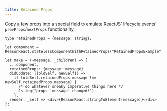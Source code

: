 ```yaml
---
title: Retained Props
---
```

Copy a few props into a special field to emulate ReactJS' lifecycle events' `prevProps`/`nextProps` functionality.

```reason
type retainedProps = {message: string};

let component = ReasonReact.statelessComponentWithRetainedProps("RetainedPropsExample");

let make = (~message, _children) => {
  ...component,
  retainedProps: {message: message},
  didUpdate: ({oldSelf, newSelf}) =>
    if (oldSelf.retainedProps.message !== newSelf.retainedProps.message) {
      /* do whatever sneaky imperative things here */
      Js.log("props `message` changed!")
    },
  render: _self => <div>{ReasonReact.stringToElement(message)}</div>
};
```
